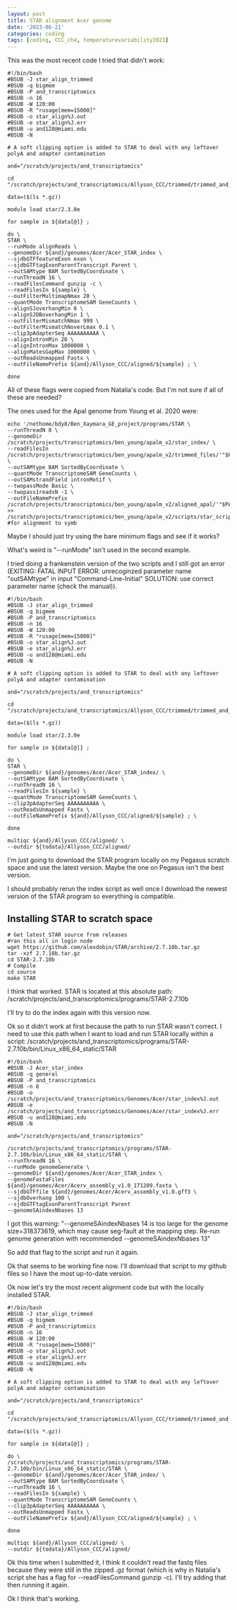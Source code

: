 ```yaml
---
layout: post
title: STAR alignment Acer genome
date: '2023-06-21'
categories: coding
tags: [coding, CCC_ch4, temperaturevariability2023]
---
```


This was the most recent code I tried that didn't work:

```{bash}
#!/bin/bash
#BSUB -J star_align_trimmed
#BSUB -q bigmem
#BSUB -P and_transcriptomics
#BSUB -n 16
#BSUB -W 120:00
#BSUB -R "rusage[mem=15000]"
#BSUB -o star_align%J.out
#BSUB -e star_align%J.err
#BSUB -u and128@miami.edu
#BSUB -N

# A soft clipping option is added to STAR to deal with any leftover polyA and adapter contamination

and="/scratch/projects/and_transcriptomics"

cd "/scratch/projects/and_transcriptomics/Allyson_CCC/trimmed/trimmed_and_removedpolyA_fastqfiles/forSTAR"

data=($(ls *.gz))

module load star/2.3.0e

for sample in ${data[@]} ;

do \
STAR \
--runMode alignReads \
--genomeDir ${and}/genomes/Acer/Acer_STAR_index \
--sjdbGTFfeatureExon exon \
--sjdbGTFtagExonParentTranscript Parent \
--outSAMtype BAM SortedByCoordinate \
--runThreadN 16 \
--readFilesCommand gunzip -c \
--readFilesIn ${sample} \
--outFilterMultimapNmax 20 \
--quantMode TranscriptomeSAM GeneCounts \
--alignSJoverhangMin 8 \
--alignSJDBoverhangMin 1 \
--outFilterMismatchNmax 999 \
--outFilterMismatchNoverLmax 0.1 \
--clip3pAdapterSeq AAAAAAAAAA \
--alignIntronMin 20 \
--alignIntronMax 1000000 \
--alignMatesGapMax 1000000 \
--outReadsUnmapped Fastx \
--outFileNamePrefix ${and}/Allyson_CCC/aligned/${sample} ; \

done
```

All of these flags were copied from Natalia's code. But I'm not sure if all of these are needed?

The ones used for the Apal genome from Young et al. 2020 were:

```{bash}
echo '/nethome/bdy8/Ben_Xaymara_GE_project/programs/STAR \
--runThreadN 8 \
--genomeDir /scratch/projects/transcriptomics/ben_young/apalm_v2/star_index/ \
--readFilesIn /scratch/projects/transcriptomics/ben_young/apalm_v2/trimmed_files/'"$PALPAL"'_trimmed.fastq \
--outSAMtype BAM SortedByCoordinate \
--quantMode TranscriptomeSAM GeneCounts \
--outSAMstrandField intronMotif \
--twopassMode Basic \
--twopass1readsN -1 \
--outFileNamePrefix /scratch/projects/transcriptomics/ben_young/apalm_v2/aligned_apal/'"$PALPAL"'/'"$PALPAL"'_' >> /scratch/projects/transcriptomics/ben_young/apalm_v2/scripts/star_scripts/"$PALPAL"_alignment.sh #for alignment to symb
```

Maybe I should just try using the bare minimum flags and see if it works?

What's weird is "--runMode" isn't used in the second example.

I tried doing a frankenstein version of the two scripts and I still got an error (EXITING: FATAL INPUT ERROR: unrecoginzed parameter name "outSAMtype" in input "Command-Line-Initial"
SOLUTION: use correct parameter name (check the manual)).
```{bash}
#!/bin/bash
#BSUB -J star_align_trimmed
#BSUB -q bigmem
#BSUB -P and_transcriptomics
#BSUB -n 16
#BSUB -W 120:00
#BSUB -R "rusage[mem=15000]"
#BSUB -o star_align%J.out
#BSUB -e star_align%J.err
#BSUB -u and128@miami.edu
#BSUB -N

# A soft clipping option is added to STAR to deal with any leftover polyA and adapter contamination

and="/scratch/projects/and_transcriptomics"

cd "/scratch/projects/and_transcriptomics/Allyson_CCC/trimmed/trimmed_and_removedpolyA_fastqfiles/forSTAR"

data=($(ls *.gz))

module load star/2.3.0e

for sample in ${data[@]} ;

do \
STAR \
--genomeDir ${and}/genomes/Acer/Acer_STAR_index/ \
--outSAMtype BAM SortedByCoordinate \
--runThreadN 16 \
--readFilesIn ${sample} \
--quantMode TranscriptomeSAM GeneCounts \
--clip3pAdapterSeq AAAAAAAAAA \
--outReadsUnmapped Fastx \
--outFileNamePrefix ${and}/Allyson_CCC/aligned/${sample} ; \

done

multiqc ${and}/Allyson_CCC/aligned/ \
--outdir ${todata}/Allyson_CCC/aligned/
```

I'm just going to download the STAR program locally on my Pegasus scratch space and use the latest version. Maybe the one on Pegasus isn't the best version.

I should probably rerun the index script as well once I download the newest version of the STAR program so everything is compatible. 

## Installing STAR to scratch space ##

```{bash}
# Get latest STAR source from releases
#ran this all in login node 
wget https://github.com/alexdobin/STAR/archive/2.7.10b.tar.gz
tar -xzf 2.7.10b.tar.gz
cd STAR-2.7.10b
# Compile
cd source
make STAR
```

I think that worked. STAR is located at this absolute path: /scratch/projects/and_transcriptomics/programs/STAR-2.7.10b

I'll try to do the index again with this version now. 

Ok so it didn't work at first because the path to run STAR wasn't correct. I need to use this path when I want to load and run STAR locally within a script: /scratch/projects/and_transcriptomics/programs/STAR-2.7.10b/bin/Linux_x86_64_static/STAR

```{bash}
#!/bin/bash
#BSUB -J Acer_star_index
#BSUB -q general
#BSUB -P and_transcriptomics
#BSUB -n 8
#BSUB -o /scratch/projects/and_transcriptomics/Genomes/Acer/star_index%J.out
#BSUB -e /scratch/projects/and_transcriptomics/Genomes/Acer/star_index%J.err
#BSUB -u and128@miami.edu
#BSUB -N

and="/scratch/projects/and_transcriptomics"

/scratch/projects/and_transcriptomics/programs/STAR-2.7.10b/bin/Linux_x86_64_static/STAR \
--runThreadN 16 \
--runMode genomeGenerate \
--genomeDir ${and}/genomes/Acer/Acer_STAR_index \
--genomeFastaFiles ${and}/genomes/Acer/Acerv_assembly_v1.0_171209.fasta \
--sjdbGTFfile ${and}/genomes/Acer/Acerv_assembly_v1.0.gff3 \
--sjdbOverhang 100 \
--sjdbGTFtagExonParentTranscript Parent
--genomeSAindexNbases 13
```

I got this warning: "--genomeSAindexNbases 14 is too large for the genome size=318373619, which may cause seg-fault at the mapping step. Re-run genome generation with recommended --genomeSAindexNbases 13"

So add that flag to the script and run it again.

Ok that seems to be working fine now. I'll download that script to my github files so I have the most up-to-date version.

Ok now let's try the most recent alignment code but with the locally installed STAR.

```{bash}
#!/bin/bash
#BSUB -J star_align_trimmed
#BSUB -q bigmem
#BSUB -P and_transcriptomics
#BSUB -n 16
#BSUB -W 120:00
#BSUB -R "rusage[mem=15000]"
#BSUB -o star_align%J.out
#BSUB -e star_align%J.err
#BSUB -u and128@miami.edu
#BSUB -N

# A soft clipping option is added to STAR to deal with any leftover polyA and adapter contamination

and="/scratch/projects/and_transcriptomics"

cd "/scratch/projects/and_transcriptomics/Allyson_CCC/trimmed/trimmed_and_removedpolyA_fastqfiles/forSTAR"

data=($(ls *.gz))

for sample in ${data[@]} ;

do \
/scratch/projects/and_transcriptomics/programs/STAR-2.7.10b/bin/Linux_x86_64_static/STAR \
--genomeDir ${and}/genomes/Acer/Acer_STAR_index/ \
--outSAMtype BAM SortedByCoordinate \
--runThreadN 16 \
--readFilesIn ${sample} \
--quantMode TranscriptomeSAM GeneCounts \
--clip3pAdapterSeq AAAAAAAAAA \
--outReadsUnmapped Fastx \
--outFileNamePrefix ${and}/Allyson_CCC/aligned/${sample} ; \

done

multiqc ${and}/Allyson_CCC/aligned/ \
--outdir ${todata}/Allyson_CCC/aligned/
```

Ok this time when I submitted it, I think it couldn't read the fastq files because they were still in the zipped .gz format (which is why in Natalia's script she has a flag for --readFilesCommand gunzip -c). I'll try adding that then running it again.

Ok I think that's working.
